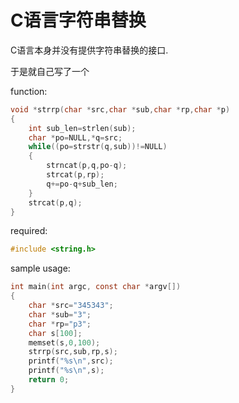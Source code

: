 # C语言字符串替换 #

C语言本身并没有提供字符串替换的接口.

于是就自己写了一个

function: 
```c
void *strrp(char *src,char *sub,char *rp,char *p)
{
    int sub_len=strlen(sub);
    char *po=NULL,*q=src;
    while((po=strstr(q,sub))!=NULL)
    {
        strncat(p,q,po-q);
        strcat(p,rp);
        q+=po-q+sub_len;
    }
    strcat(p,q);
}
```
required:
```c
#include <string.h>
```
sample usage:
```c
int main(int argc, const char *argv[])
{
    char *src="345343";
    char *sub="3";
    char *rp="p3";
    char s[100];
    memset(s,0,100);
    strrp(src,sub,rp,s);
    printf("%s\n",src);
    printf("%s\n",s);
    return 0;
}
```
